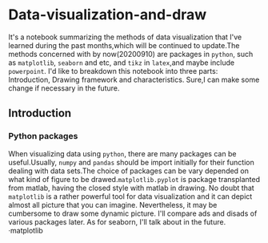 # Data-visualization-and-draw
It's a notebook summarizing the methods of data visualization that I've learned during the past months,which will be continued to update.The methods concerned with by now(20200910) are packages in `python`, such as `matplotlib`, `seaborn` and etc, and `tikz` in `latex`,and maybe include `powerpoint`.
I'd like to breakdown this notebook into three parts: Introduction, Drawing framework and characteristics. Sure,I can make some change if necessary in the future.
## Introduction
### Python packages
When visualizing data using `python`, there are many packages can be useful.Usually, `numpy` and  `pandas` should be import initially for their function dealing with data sets.The choice of packages can be vary depended on what kind of figure to be drawed.`matplotlib.pyplot` is package transplanted from matlab, having the closed style with matlab in drawing. No doubt that `matplotlib` is a rather powerful tool for data visualization and it can depict almost all picture that you can imagine. Nevertheless, it may be cumbersome to draw some dynamic picture. I'll compare ads and disads of various packages later. As for seaborn, I'll talk about in the future.
·matplotlib

